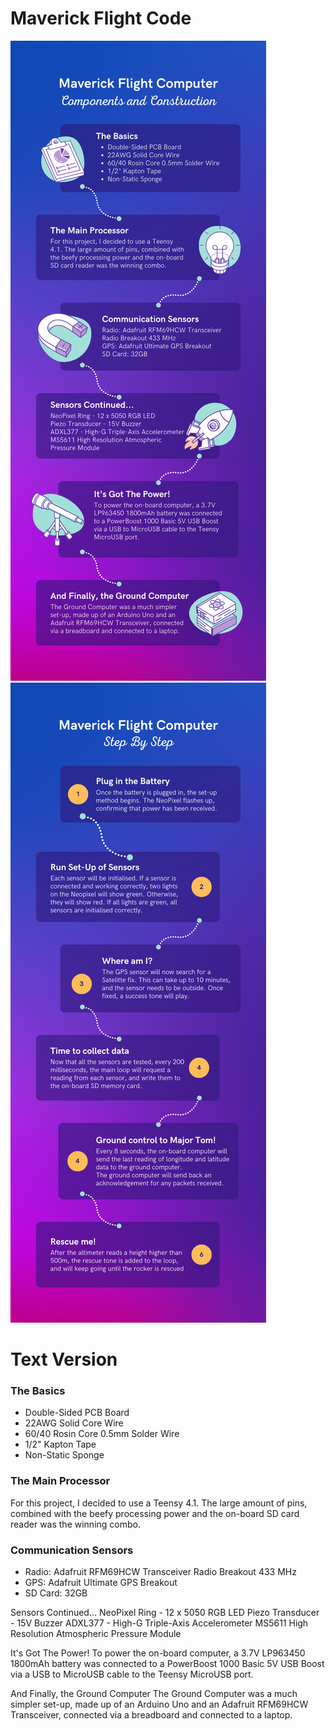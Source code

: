 <h1>Maverick Flight Code</h1>

<img src="https://github.com/MaddyKilmurray/Maverick_Flight_Code/blob/main/Computer%20Details.png?raw=true">

<img src="https://github.com/MaddyKilmurray/Maverick_Flight_Code/blob/main/Computer%20steps.png?raw=true">

<h1>Text Version</h1>

<h3>The Basics</h3>
<ul>
<li>Double-Sided PCB Board</li>
<li>22AWG Solid Core Wire</li>
<li>60/40 Rosin Core 0.5mm Solder Wire</li>
<li>1/2" Kapton Tape</li>
<li>Non-Static Sponge</li>
</ul>

<h3>The Main Processor</h3>
<p>For this project, I decided to use a Teensy 4.1. The large amount of pins, combined with the beefy processing power and the on-board SD card reader was the winning combo.</p>

<h3>Communication Sensors</h3>
<ul>
<li>Radio: Adafruit RFM69HCW Transceiver Radio Breakout 433 MHz</li>
<li>GPS: Adafruit Ultimate GPS Breakout</li>
<li>SD Card: 32GB</li>
</ul>

Sensors Continued...
NeoPixel Ring - 12 x 5050 RGB LED
Piezo Transducer - 15V Buzzer
ADXL377 - High-G Triple-Axis Accelerometer
MS5611 High Resolution Atmospheric Pressure Module

It's Got The Power!
To power the on-board computer, a 3.7V LP963450 1800mAh battery was connected to a PowerBoost 1000 Basic 5V USB Boost via a USB to MicroUSB cable to the Teensy MicroUSB port.

And Finally, the Ground Computer
The Ground Computer was a much simpler set-up, made up of an Arduino Uno and an Adafruit RFM69HCW Transceiver, connected via a breadboard and connected to a laptop.
